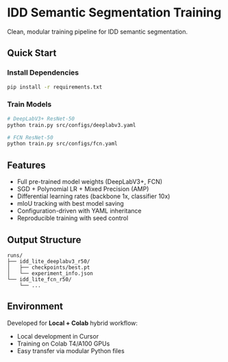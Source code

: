 # IDD Semantic Segmentation Training

Clean, modular training pipeline for IDD semantic segmentation.

## Quick Start

### Install Dependencies
```bash
pip install -r requirements.txt
```

### Train Models
```bash
# DeepLabV3+ ResNet-50
python train.py src/configs/deeplabv3.yaml

# FCN ResNet-50  
python train.py src/configs/fcn.yaml
```

## Features
- Full pre-trained model weights (DeepLabV3+, FCN)
- SGD + Polynomial LR + Mixed Precision (AMP)
- Differential learning rates (backbone 1x, classifier 10x)
- mIoU tracking with best model saving
- Configuration-driven with YAML inheritance
- Reproducible training with seed control

## Output Structure
```
runs/
├── idd_lite_deeplabv3_r50/
│   ├── checkpoints/best.pt
│   └── experiment_info.json
└── idd_lite_fcn_r50/
    └── ...
```

## Environment
Developed for **Local + Colab** hybrid workflow:
- Local development in Cursor
- Training on Colab T4/A100 GPUs
- Easy transfer via modular Python files 